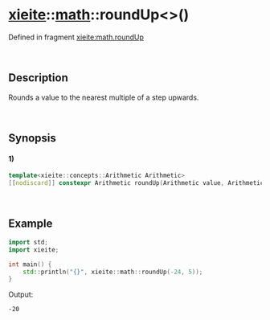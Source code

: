 # [xieite](../../xieite.md)\:\:[math](../../math.md)\:\:roundUp\<\>\(\)
Defined in fragment [xieite:math.roundUp](../../../src/math/round_up.cpp)

&nbsp;

## Description
Rounds a value to the nearest multiple of a step upwards.

&nbsp;

## Synopsis
#### 1)
```cpp
template<xieite::concepts::Arithmetic Arithmetic>
[[nodiscard]] constexpr Arithmetic roundUp(Arithmetic value, Arithmetic step = 1) noexcept;
```

&nbsp;

## Example
```cpp
import std;
import xieite;

int main() {
    std::println("{}", xieite::math::roundUp(-24, 5));
}
```
Output:
```
-20
```
